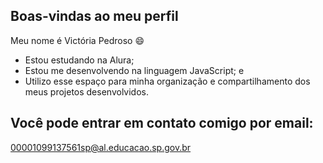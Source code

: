 ## Boas-vindas ao meu perfil

Meu nome é Victória Pedroso 😄

- Estou estudando na Alura;
- Estou me desenvolvendo na linguagem JavaScript; e
- Utilizo esse espaço para minha organização e compartilhamento dos meus projetos desenvolvidos.

## Você pode entrar em contato comigo por email:
00001099137561sp@al.educacao.sp.gov.br
